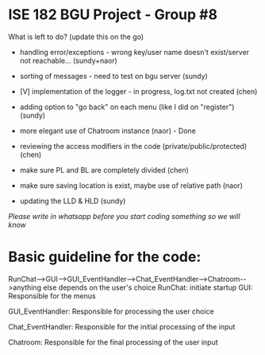 # ISE 182 BGU Project - Group #8


What is left to do? (update this on the go)

- handling error/exceptions - wrong key/user name doesn't exist/server not reachable... (sundy+naor)

- sorting of messages - need to test on bgu server (sundy)

- [V] implementation of the logger - in progress, log.txt not created (chen) 

- adding option to "go back" on each menu (like I did on "register") (sundy)

- more elegant use of Chatroom instance (naor) - Done

- reviewing the access modifiers in the code (private/public/protected) (chen)

- make sure PL and BL are completely divided (chen)

- make sure saving location is exist, maybe use of relative path (naor)

- updating the LLD & HLD (sundy)

*Please write in whatsapp before you start coding something so we will know*

# Basic guideline for the code:
RunChat-->GUI-->GUI_EventHandler-->Chat_EventHandler-->Chatroom-->anything else depends on the user's choice
RunChat: initiate startup
GUI: Responsible for the menus

GUI_EventHandler: Responsible for processing the user choice

Chat_EventHandler: Responsible for the initial processing of the input

Chatroom: Responsible for the final processing of the user input

